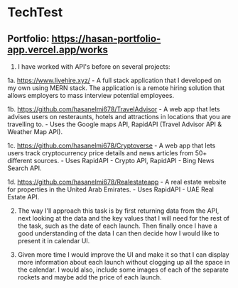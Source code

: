 # TechTest

## Portfolio: https://hasan-portfolio-app.vercel.app/works

1) I have worked with API's before on several projects:

  1a. https://www.livehire.xyz/ - A full stack application that I developed on my own using MERN stack. The application is a remote hiring solution that         allows employers to mass interview potential employees.

  1b. https://github.com/hasanelmi678/TravelAdvisor - A web app that lets advises users on resteraunts, hotels and attractions in locations that you are         travelling to. - Uses the Google maps API, RapidAPI (Travel Advisor API & Weather Map API).
  
  1c. https://github.com/hasanelmi678/Cryptoverse - A web app that lets users track cryptocurrency price details and news articles from 50+ different             sources. - Uses RapidAPI - Crypto API, RapidAPI - Bing News Search API.
  
  1d. https://github.com/hasanelmi678/Realestateapp - A real estate website for properties in the United Arab Emirates.
      - Uses RapidAPI - UAE Real Estate API.
      
      
2) The way I'll approach this task is by first returning data from the API, next looking at the data and the key values that I will need for the rest of      the task, such as the date of each launch. Then finally once I have a good understanding of the data I can then decide how I would like to present it in    calendar UI.

3) Given more time I would improve the UI and make it so that I can display more information about each launch without clogging up all the space in the        calendar. I would also, include some images of each of the separate rockets and maybe add the price of each launch.
